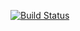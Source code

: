 [![Build Status](https://travis-ci.org/mrfrac/tankalarm.svg?branch=master)](https://travis-ci.org/mrfrac/tankalarm)
